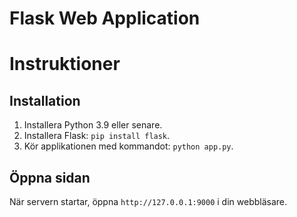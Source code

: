 # Flask Web Application 
# Instruktioner

## Installation
1. Installera Python 3.9 eller senare.
2. Installera Flask: `pip install flask`.
3. Kör applikationen med kommandot: `python app.py`.

## Öppna sidan
När servern startar, öppna `http://127.0.0.1:9000` i din webbläsare.

